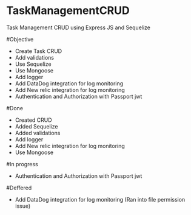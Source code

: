 # TaskManagementCRUD

Task Management CRUD using Express JS and Sequelize

#Objective

- Create Task CRUD
- Add validations
- Use Sequelize
- Use Mongoose
- Add logger
- Add DataDog integration for log monitoring
- Add New relic integration for log monitoring
- Authentication and Authorization with Passport jwt

#Done

- Created CRUD
- Added Sequelize
- Added validations
- Add logger
- Add New relic integration for log monitoring
- Use Mongoose

#In progress

- Authentication and Authorization with Passport jwt

#Deffered

- Add DataDog integration for log monitoring (Ran into file permission issue)
